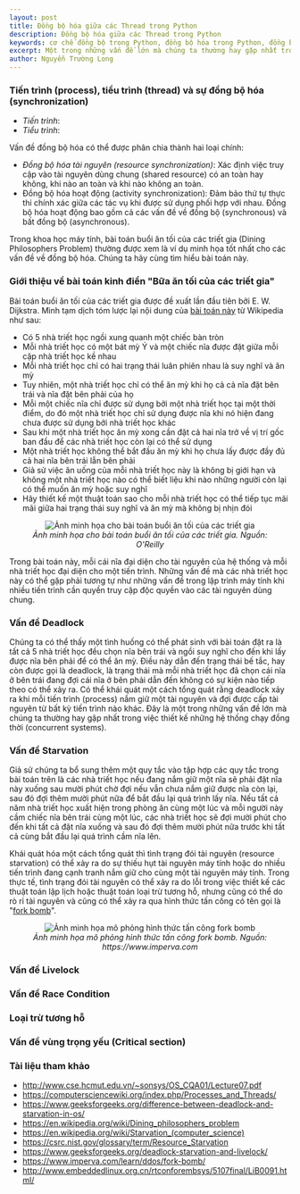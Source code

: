 ```yaml
---
layout: post
title: Đồng bộ hóa giữa các Thread trong Python
description: Đồng bộ hóa giữa các Thread trong Python
keywords: cơ chế đồng bộ trong Python, đồng bộ hóa trong Python, đồng bộ hóa thread, synchronization, đồng bộ trong Python, ngôn ngữ lập trình Python, đồng bộ các luồng trong Python
excerpt: Một trong những vấn đề lớn mà chúng ta thường hay gặp nhất trong việc thiết kế những hệ thống chạy đồng thời (concurrent systems) chính là deadlock. Bài toán buổi ăn tối của các triết gia (Dining Philosophers Problem) thường được xem là ví dụ minh họa tốt nhất cho khái niệm deadlock này. Chúng ta hãy cùng tìm hiểu bài toán này.
author: Nguyễn Trường Long
---
```


### Tiến trình (process), tiểu trình (thread) và sự đồng bộ hóa (synchronization)

* <i>Tiến trình</i>:
* <i>Tiểu trình</i>:

Vấn đề đồng bộ hóa có thể được phân chia thành hai loại chính:

* <i>Đồng bộ hóa tài nguyên (resource synchronization)</i>: Xác định việc truy cập vào tài nguyên dùng chung (shared resource) có an toàn hay không, khi nào an toàn và khi nào không an toàn.
* Đồng bộ hóa hoạt động (activity synchronization):  Đảm bảo thứ tự thực thi chính xác giữa các tác vụ khi được sử dụng phối hợp với nhau. Đồng bộ hóa hoạt động bao gồm cả các vấn đề về đồng bộ (synchronous) và bất đồng bộ (asynchronous).

Trong khoa học máy tính, bài toán buổi ăn tối của các triết gia (Dining Philosophers Problem) thường được xem là ví dụ minh họa tốt nhất cho các vấn đề về đồng bộ hóa. Chúng ta hãy cùng tìm hiểu bài toán này.

### Giới thiệu về bài toán kinh điển "Bữa ăn tối của các triết gia"

Bài toán buổi ăn tối của các triết gia được đề xuất lần đầu tiên bởi E. W. Dijkstra. Mình tạm dịch tóm lược lại nội dung của <a href="https://en.wikipedia.org/wiki/Dining_philosophers_problem" target="_blank">bài toán này</a> từ Wikipedia như sau:<br/>

* Có 5 nhà triết học ngồi xung quanh một chiếc bàn tròn
* Mỗi nhà triết học có một bát mỳ Ý và một chiếc nĩa được đặt giữa mỗi cặp nhà triết học kề nhau
* Mỗi nhà triết học chỉ có hai trạng thái luân phiên nhau là suy nghĩ và ăn mỳ
* Tuy nhiên, một nhà triết học chỉ có thể ăn mỳ khi họ cả cả nĩa đặt bên trái và nĩa đặt bên phải của họ
* Mỗi một chiếc nĩa chỉ được sử dụng bởi một nhà triết học tại một thời điểm, do đó một nhà triết học chỉ sử dụng được nĩa khi nó hiện đang chưa được sử dụng bởi nhà triết học khác
* Sau khi một nhà triết học ăn mỳ xong cần đặt cả hai nĩa trở về vị trí gốc ban đầu để các nhà triết học còn lại có thể sử dụng
* Một nhà triết học không thể bắt đầu ăn mỳ khi họ chưa lấy được đầy đủ cả hai nĩa bên trái lẫn bên phải
* Giả sử việc ăn uống của mỗi nhà triết học này là không bị giới hạn và không một nhà triết học nào có thể biết liệu khi nào những người còn lại có thể muốn ăn mỳ hoặc suy nghĩ
* Hãy thiết kế một thuật toán sao cho mỗi nhà triết học có thể tiếp tục mãi mãi giữa hai trạng thái suy nghĩ và ăn mỳ mà không bị nhịn đói

<figure class="image">
<center>
  <img src="https://nguyentruonglong.net/images/DiningPhilosophersProblem.png" alt="Ảnh minh họa cho bài toán buổi ăn tối của các triết gia">
  <figcaption>
	  <i>Ảnh minh họa cho bài toán buổi ăn tối của các triết gia. Nguồn: O'Reilly</i>
  </figcaption>
</center>
</figure>

Trong bài toán này, mỗi cái nĩa đại diện cho tài nguyên của hệ thống và mỗi nhà triết học đại diện cho một tiến trình. Những vấn đề mà các nhà triết học này có thể gặp phải tương tự như những vấn đề trong lập trình máy tính khi nhiều tiến trình cần quyền truy cập độc quyền vào các tài nguyên dùng chung.

### Vấn đề Deadlock

Chúng ta có thể thấy một tình huống có thể phát sinh với bài toán đặt ra là tất cả 5 nhà triết học đều chọn nĩa bên trái và ngồi suy nghĩ cho đến khi lấy được nĩa bên phải để có thể ăn mỳ. Điều này dẫn đến trạng thái bế tắc, hay còn được gọi là deadlock, là trạng thái mà mỗi nhà triết học đã chọn cái nĩa ở bên trái đang đợi cái nĩa ở bên phải dẫn đến không có sự kiện nào tiếp theo có thể xảy ra. Có thể khái quát một cách tổng quát rằng deadlock xảy ra khi mỗi tiến trình (process) nắm giữ một tài nguyên và đợi được cấp tài nguyên từ bất kỳ tiến trình nào khác. Đây là một trong những vấn đề lớn mà chúng ta thường hay gặp nhất trong việc thiết kế những hệ thống chạy đồng thời (concurrent systems).

### Vấn đề Starvation

Giả sử chúng ta bổ sung thêm một quy tắc vào tập hợp các quy tắc trong bài toán trên là các nhà triết học nếu đang nắm giữ một nĩa sẽ phải đặt nĩa này xuống sau mười phút chờ đợi nếu vẫn chưa nắm giữ được nĩa còn lại, sau đó đợi thêm mười phút nữa để bắt đầu lại quá trình lấy nĩa. Nếu tất cả năm nhà triết học xuất hiện trong phòng ăn cùng một lúc và mỗi người này cầm chiếc nĩa bên trái cùng một lúc, các nhà triết học sẽ đợi mười phút cho đến khi tất cả đặt nĩa xuống và sau đó đợi thêm mười phút nữa trước khi tất cả cùng bắt đầu lại quá trình cầm nĩa lên.

Khái quát hóa một cách tổng quát thì tình trạng đói tài nguyên (resource starvation) có thể xảy ra do sự thiếu hụt tài nguyên máy tính hoặc do nhiều tiến trình đang cạnh tranh nắm giữ cho cùng một tài nguyên máy tính. Trong thực tế, tình trạng đói tài nguyên có thể xảy ra do lỗi trong việc thiết kế các thuật toán lập lịch hoặc thuật toán loại trừ tương hỗ, nhưng cũng có thể do rò rỉ tài nguyên và cũng có thể xảy ra qua hình thức tấn công có tên gọi là "<a href="https://www.imperva.com/learn/ddos/fork-bomb/" target="_blank">fork bomb</a>".

<figure class="image">
<center>
  <img src="https://nguyentruonglong.net/images/ForkBombAttack.jpg" alt="Ảnh minh họa mô phỏng hình thức tấn công fork bomb">
  <figcaption>
	  <i>Ảnh minh họa mô phỏng hình thức tấn công fork bomb. Nguồn: https://www.imperva.com</i>
  </figcaption>
</center>
</figure>

### Vấn đề Livelock

### Vấn đề Race Condition

### Loại trừ tương hỗ

### Vấn đề vùng trọng yếu (Critical section)

### Tài liệu tham khảo

* <a href="http://www.cse.hcmut.edu.vn/~sonsys/OS_CQA01/Lecture07.pdf" target="_blank">http://www.cse.hcmut.edu.vn/~sonsys/OS_CQA01/Lecture07.pdf</a>
* <a href="https://computersciencewiki.org/index.php/Processes_and_Threads/" target="_blank">https://computersciencewiki.org/index.php/Processes_and_Threads/</a>
* <a href="https://www.geeksforgeeks.org/difference-between-deadlock-and-starvation-in-os/" target="_blank">https://www.geeksforgeeks.org/difference-between-deadlock-and-starvation-in-os/</a>
* <a href="https://en.wikipedia.org/wiki/Dining_philosophers_problem" target="_blank">https://en.wikipedia.org/wiki/Dining_philosophers_problem</a>
* <a href="https://en.wikipedia.org/wiki/Starvation_(computer_science)" target="_blank">https://en.wikipedia.org/wiki/Starvation_(computer_science)</a>
* <a href="https://csrc.nist.gov/glossary/term/Resource_Starvation" target="_blank">https://csrc.nist.gov/glossary/term/Resource_Starvation</a>
* <a href="https://www.geeksforgeeks.org/deadlock-starvation-and-livelock/" target="_blank">https://www.geeksforgeeks.org/deadlock-starvation-and-livelock/</a>
* <a href="https://www.imperva.com/learn/ddos/fork-bomb/" target="_blank">https://www.imperva.com/learn/ddos/fork-bomb/</a>
* <a href="http://www.embeddedlinux.org.cn/rtconforembsys/5107final/LiB0091.html/" target="_blank">http://www.embeddedlinux.org.cn/rtconforembsys/5107final/LiB0091.html/</a>




